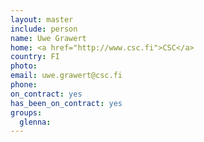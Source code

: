 ```yaml
---
layout: master
include: person
name: Uwe Grawert
home: <a href="http://www.csc.fi">CSC</a>
country: FI
photo:
email: uwe.grawert@csc.fi
phone:
on_contract: yes
has_been_on_contract: yes
groups:
  glenna:
---
```

